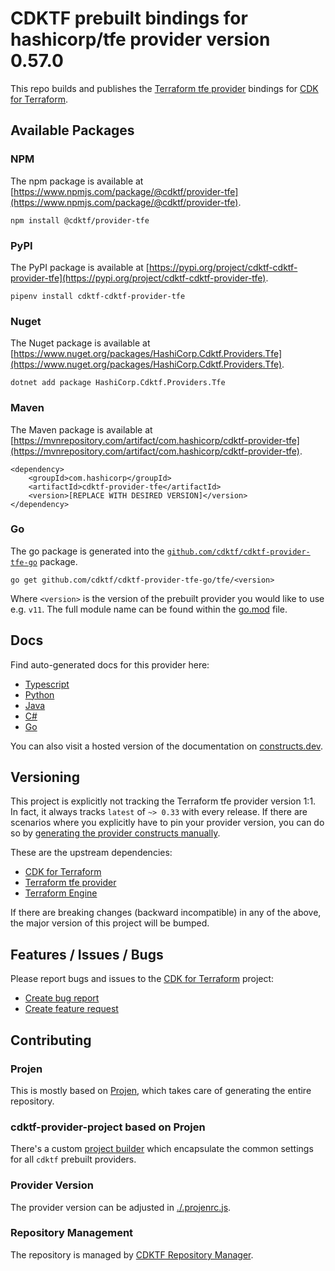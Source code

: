 # CDKTF prebuilt bindings for hashicorp/tfe provider version 0.57.0

This repo builds and publishes the [Terraform tfe provider](https://registry.terraform.io/providers/hashicorp/tfe/0.57.0/docs) bindings for [CDK for Terraform](https://cdk.tf).

## Available Packages

### NPM

The npm package is available at [https://www.npmjs.com/package/@cdktf/provider-tfe](https://www.npmjs.com/package/@cdktf/provider-tfe).

`npm install @cdktf/provider-tfe`

### PyPI

The PyPI package is available at [https://pypi.org/project/cdktf-cdktf-provider-tfe](https://pypi.org/project/cdktf-cdktf-provider-tfe).

`pipenv install cdktf-cdktf-provider-tfe`

### Nuget

The Nuget package is available at [https://www.nuget.org/packages/HashiCorp.Cdktf.Providers.Tfe](https://www.nuget.org/packages/HashiCorp.Cdktf.Providers.Tfe).

`dotnet add package HashiCorp.Cdktf.Providers.Tfe`

### Maven

The Maven package is available at [https://mvnrepository.com/artifact/com.hashicorp/cdktf-provider-tfe](https://mvnrepository.com/artifact/com.hashicorp/cdktf-provider-tfe).

```
<dependency>
    <groupId>com.hashicorp</groupId>
    <artifactId>cdktf-provider-tfe</artifactId>
    <version>[REPLACE WITH DESIRED VERSION]</version>
</dependency>
```

### Go

The go package is generated into the [`github.com/cdktf/cdktf-provider-tfe-go`](https://github.com/cdktf/cdktf-provider-tfe-go) package.

`go get github.com/cdktf/cdktf-provider-tfe-go/tfe/<version>`

Where `<version>` is the version of the prebuilt provider you would like to use e.g. `v11`. The full module name can be found
within the [go.mod](https://github.com/cdktf/cdktf-provider-tfe-go/blob/main/tfe/go.mod#L1) file.

## Docs

Find auto-generated docs for this provider here:

* [Typescript](./docs/API.typescript.md)
* [Python](./docs/API.python.md)
* [Java](./docs/API.java.md)
* [C#](./docs/API.csharp.md)
* [Go](./docs/API.go.md)

You can also visit a hosted version of the documentation on [constructs.dev](https://constructs.dev/packages/@cdktf/provider-tfe).

## Versioning

This project is explicitly not tracking the Terraform tfe provider version 1:1. In fact, it always tracks `latest` of `~> 0.33` with every release. If there are scenarios where you explicitly have to pin your provider version, you can do so by [generating the provider constructs manually](https://cdk.tf/imports).

These are the upstream dependencies:

* [CDK for Terraform](https://cdk.tf)
* [Terraform tfe provider](https://registry.terraform.io/providers/hashicorp/tfe/0.57.0)
* [Terraform Engine](https://terraform.io)

If there are breaking changes (backward incompatible) in any of the above, the major version of this project will be bumped.

## Features / Issues / Bugs

Please report bugs and issues to the [CDK for Terraform](https://cdk.tf) project:

* [Create bug report](https://cdk.tf/bug)
* [Create feature request](https://cdk.tf/feature)

## Contributing

### Projen

This is mostly based on [Projen](https://github.com/projen/projen), which takes care of generating the entire repository.

### cdktf-provider-project based on Projen

There's a custom [project builder](https://github.com/cdktf/cdktf-provider-project) which encapsulate the common settings for all `cdktf` prebuilt providers.

### Provider Version

The provider version can be adjusted in [./.projenrc.js](./.projenrc.js).

### Repository Management

The repository is managed by [CDKTF Repository Manager](https://github.com/cdktf/cdktf-repository-manager/).
